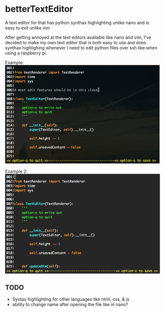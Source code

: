 # betterTextEditor
A text editor for that has python synthax highlighting unlike nano and is easy to exit unlike vim

After getting annoyed at the text editors available like nano and vim, I've decided to make my own text editor
that is both easy to use and does synthax highlighing whenever I need to edit python files over ssh like
when using a raspberry pi.


Example:
![image failed to load](https://raw.githubusercontent.com/hydrogen602/betterTextEditor/master/images/textEditor.png)
  
Example 2:
![image failed to load](https://raw.githubusercontent.com/hydrogen602/betterTextEditor/master/images/assemblySyntax.png)
  
## TODO
* Syntax highlighting for other languages like html, css, & js
* ability to change name after opening the file like in nano?
